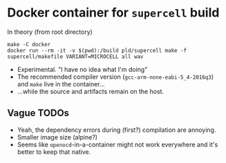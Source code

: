 # Docker container for `supercell` build

In theory (from root directory)
```
make -C docker
docker run --rm -it -v $(pwd):/build pld/supercell make -f supercell/makefile VARIANT=MICROCELL all wav
```

- Experimental. "I have no idea what I'm doing"
- The recommended compiler version (`gcc-arm-none-eabi-5_4-2016q3`) and `make` live in the container...
- ...while the source and artifacts remain on the host.

## Vague TODOs
- Yeah, the dependency errors during (first?) compilation are annoying.
- Smaller image size (alpine?)
- Seems like `openocd`-in-a-container might not work everywhere and it's better to keep that native. 
